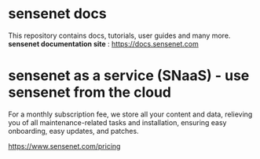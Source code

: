 # sensenet docs

This repository contains docs, tutorials, user guides and many more.<br/>
<b>sensenet documentation site</b> : https://docs.sensenet.com

# sensenet as a service (SNaaS) - use sensenet from the cloud

For a monthly subscription fee, we store all your content and data, relieving you of all maintenance-related tasks and installation, ensuring easy onboarding, easy updates, and patches.

https://www.sensenet.com/pricing
